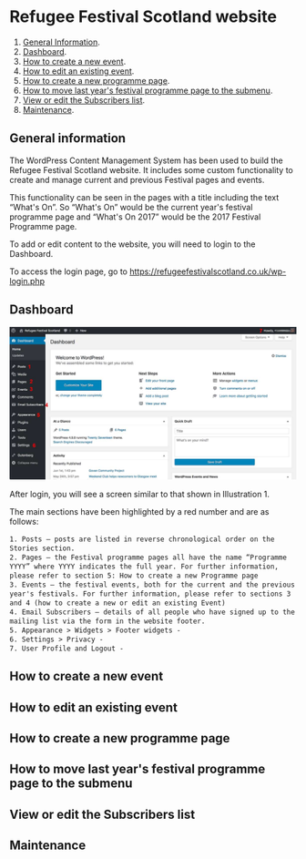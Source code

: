 # Refugee Festival Scotland website

1. [General Information](#general-information).
2. [Dashboard](#dashboard).
3. [How to create a new event](#how-to-create-a-new-event).
4. [How to edit an existing event](#how-to-edit-an-existing-event).
5. [How to create a new programme page](#how-to-create-a-new-programme-page).
6. [How to move last year's festival programme page to the submenu](#how-to-move-last-years-festival-programme-page-to-the-submenu).
7. [View or edit the Subscribers list](#view-or-edit-the-subscribers-list).
8. [Maintenance](#maintenance).

## General information

The WordPress Content Management System has been used to build the Refugee Festival Scotland website. It includes some custom functionality to create and manage current and previous Festival pages and  events.

This functionality can be seen in the pages with a title including the text  “What's On”.
So “What's On” would be the current year's festival programme page and “What's On 2017” would be the 2017 Festival Programme page.

To add or edit content to the website, you will need to login to the Dashboard.

To access the login page, go to <https://refugeefestivalscotland.co.uk/wp-login.php>

## Dashboard

![Illustration 1: Website dashboard](assets/dashboard.jpg)

After login, you will see a screen similar to that shown in Illustration 1.

The main sections have been highlighted by a red number and are as follows:

	1. Posts – posts are listed in reverse chronological order on the Stories section.
	2. Pages – the Festival programme pages all have the name “Programme YYYY” where YYYY indicates the full year. For further information, please refer to section 5: How to create a new Programme page
	3. Events – the festival events, both for the current and the previous year's festivals. For further information, please refer to sections 3 and 4 (how to create a new or edit an existing Event)
	4. Email Subscribers – details of all people who have signed up to the mailing list via the form in the website footer.
	5. Appearance > Widgets > Footer widgets -
	6. Settings > Privacy -
	7. User Profile and Logout -

## How to create a new event

## How to edit an existing event

## How to create a new programme page

## How to move last year's festival programme page to the submenu

## View or edit the Subscribers list

## Maintenance
